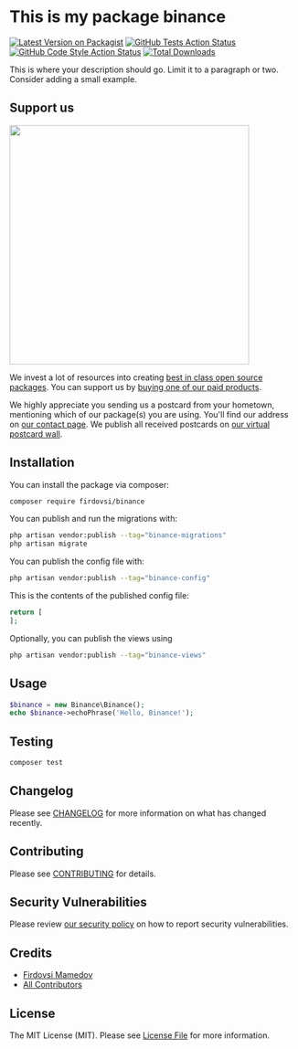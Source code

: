# This is my package binance

[![Latest Version on Packagist](https://img.shields.io/packagist/v/firdovsi/binance.svg?style=flat-square)](https://packagist.org/packages/firdovsi/binance)
[![GitHub Tests Action Status](https://img.shields.io/github/actions/workflow/status/firdovsi/binance/run-tests.yml?branch=main&label=tests&style=flat-square)](https://github.com/firdovsi/binance/actions?query=workflow%3Arun-tests+branch%3Amain)
[![GitHub Code Style Action Status](https://img.shields.io/github/actions/workflow/status/firdovsi/binance/fix-php-code-style-issues.yml?branch=main&label=code%20style&style=flat-square)](https://github.com/firdovsi/binance/actions?query=workflow%3A"Fix+PHP+code+style+issues"+branch%3Amain)
[![Total Downloads](https://img.shields.io/packagist/dt/firdovsi/binance.svg?style=flat-square)](https://packagist.org/packages/firdovsi/binance)

This is where your description should go. Limit it to a paragraph or two. Consider adding a small example.

## Support us

[<img src="https://github-ads.s3.eu-central-1.amazonaws.com/binance.jpg?t=1" width="419px" />](https://spatie.be/github-ad-click/binance)

We invest a lot of resources into creating [best in class open source packages](https://spatie.be/open-source). You can support us by [buying one of our paid products](https://spatie.be/open-source/support-us).

We highly appreciate you sending us a postcard from your hometown, mentioning which of our package(s) you are using. You'll find our address on [our contact page](https://spatie.be/about-us). We publish all received postcards on [our virtual postcard wall](https://spatie.be/open-source/postcards).

## Installation

You can install the package via composer:

```bash
composer require firdovsi/binance
```

You can publish and run the migrations with:

```bash
php artisan vendor:publish --tag="binance-migrations"
php artisan migrate
```

You can publish the config file with:

```bash
php artisan vendor:publish --tag="binance-config"
```

This is the contents of the published config file:

```php
return [
];
```

Optionally, you can publish the views using

```bash
php artisan vendor:publish --tag="binance-views"
```

## Usage

```php
$binance = new Binance\Binance();
echo $binance->echoPhrase('Hello, Binance!');
```

## Testing

```bash
composer test
```

## Changelog

Please see [CHANGELOG](CHANGELOG.md) for more information on what has changed recently.

## Contributing

Please see [CONTRIBUTING](CONTRIBUTING.md) for details.

## Security Vulnerabilities

Please review [our security policy](../../security/policy) on how to report security vulnerabilities.

## Credits

- [Firdovsi Mamedov](https://github.com/firdovsim)
- [All Contributors](../../contributors)

## License

The MIT License (MIT). Please see [License File](LICENSE.md) for more information.

